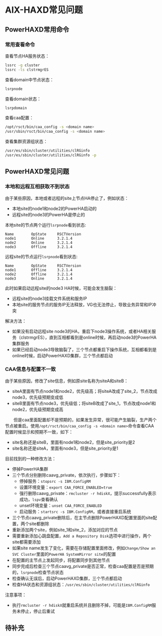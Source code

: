 # AIX-HAXD常见问题
## PowerHAXD常用命令
### 常用查看命令
查看节点HA服务状态：
```sh
lssrc -g cluster
lssrc -ls clstrmgrES
```
查看domain中节点状态：
```sh
lsrpnode
```
查看domain状态：
```sh
lsrpdomain
```
查看caa配置：
```sh
/opt/rsct/bin/caa_config -s <domain name>
/usr/sbin/rsct/bin/caa_config -s <domain name>
```
查看集群资源组状态：
```sh
/usr/es/sbin/cluster/utilities/clRGinfo
/usr/es/sbin/cluster/utilities/clRGinfo -p
```
## PowerHAXD常见问题
### 本地和远程互相获取不到状态
由于某些原因，本地或者远程的site上节点HA停止了，例如状态：
- 本地site的node1和node2的PowerHA启动的
- 远程site的node3的PowerHA是停止的

本地site的节点两个运行`lsrpnode`看到状态:
```
Name        OpState     RSCTVersion
node1       Online      3.2.1.4
node2       Online      3.2.1.4
node3       Offline     3.2.1.4
```
远程site的节点运行`lsrpnode`看到状态:
```
Name        OpState     RSCTVersion
node1       Offline     3.2.1.4
node2       Offline     3.2.1.4
node3       Online      3.2.1.4
```
此时如果启动远程site的node3 HA时候，可能会发生脑裂：
- 远程site的node3挂载文件系统和服务IP
- 本地site的服务节点的服务IP无法释放，VG也无法停止，导致业务异常和IP冲突

解决方法：
- 如果没有启动远程site node3的HA，重启下node3操作系统，或者HA相关服务（clstrmgrES），直到互相都看到是online时候，再启动node3的PowerHA集群服务
- 如果已经启动node3导致脑裂了，三个节点都重启下操作系统，互相都看到是online时候，启动PowerHAXD集群，三个节点都启动

### CAA信息与配置不一致
由于某些原因，修改了site信息，例如原site名称为siteA和siteB：
- siteA里面有节点node1和node2，优先级高；将siteA改成了site_2，节点改成node3，优先级预期变成低
- siteB里面有节点node3，优先级低；将siteB改成了site_1，节点改成node1和node2，优先级预期变成高

&#8195;&#8195;但是caa里面配置却不是预期的，如果发生异常，很可能产生脑裂，生产两个节点被重启。使用`/opt/rsct/bin/caa_config -s <domain name>`命令查看CAA配置时候显示和预期不一致，如下：
- site名称还是siteB，里面有node1和node2，但是site_priority是2
- site名称还是siteA，里面有node3，但是site_priority是1

目前找到的一种修改方法：
- 停掉PowerHA集群
- 三个节点分别删除caavg_private，依次执行，步骤如下：
    - 停掉服务：`stopsrc -s IBM.ConfigRM`
    - 设置环境变量：`export CAA_FORCE_ENABLED=true`
    - 强行删除caavg_private：`rmcluster -r hdiskX`，提示successfully表示成功，`lspv`查看确认
    - unset环境变量：`unset CAA_FORCE_ENABLED`
    - 启动服务：`startsrc -s IBM.ConfigRM`，或者直接重启系统
- 三个节点caavg_private删除后，在主节点删除PowerHAXD配置里面的site配置，两个site都删除
- 重新添加两个site，例如site_1和site_2，添加对应的节点
- 需要重新添加心跳盘配置，`Add a Repository Disk`选项中进行操作，两个site都需要添加
- 如果site name发生了变化，需要在存储配置里面修改，例如`Change/Show an SVC Cluster`里面的`PowerHA SystemMirror site`的配置
- 在配置的主节点上发起同步，将配置同步到其他节点
- 同步完成后检查三个节点caavg_private是否正常，检查caa配置是否是预期的，`lsrpnode`检查节点状态
- 检查确认无误后，启动PowerHAXD集群，三个节点都启动
- 检查HA状态和资源组状态：`/usr/es/sbin/cluster/utilities/clRGinfo`

注意事项：
- 执行`rmcluster -r hdiskX`就重启系统并且删除不掉，可能是`IBM.ConfigRM`服务未停止，停止后重试

## 待补充